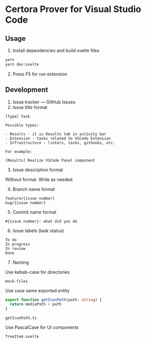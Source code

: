 # Certora Prover for Visual Studio Code

## Usage

1. Install dependencies and build svelte files
```sh
yarn
yarn dev:svelte
```

2. Press F5 for run extension

## Development

1. Issue tracker — GitHub Issues
2. Issue title format

```
[Type] Task

Possible types:

- Results - it is Results tab in activity bar
- Extension - tasks related to VSCode Extension
- Infrastructure - linters, tasks, githooks, etc.

For example:

[Results] Realize VSCode Panel component
```
3. Issue description format

Without format. Write as needed

4. Branch name format

```
feature/{issue number}
bug/{issue number}
```

5. Commit name format

```
#{issue number}: what did you do
```

6. Issue labels (task status)

```
To do
In progress
In review
Done
```

7. Naming

Use kebab-case for directories
```
mock-files
```

Use case same exported entity
```ts
export function getIconPath(path: string) {
  return mediaPath + path
}
```
```
getIconPath.ts
```

Use PascalCase for UI components
```
TreeItem.svelte
```

